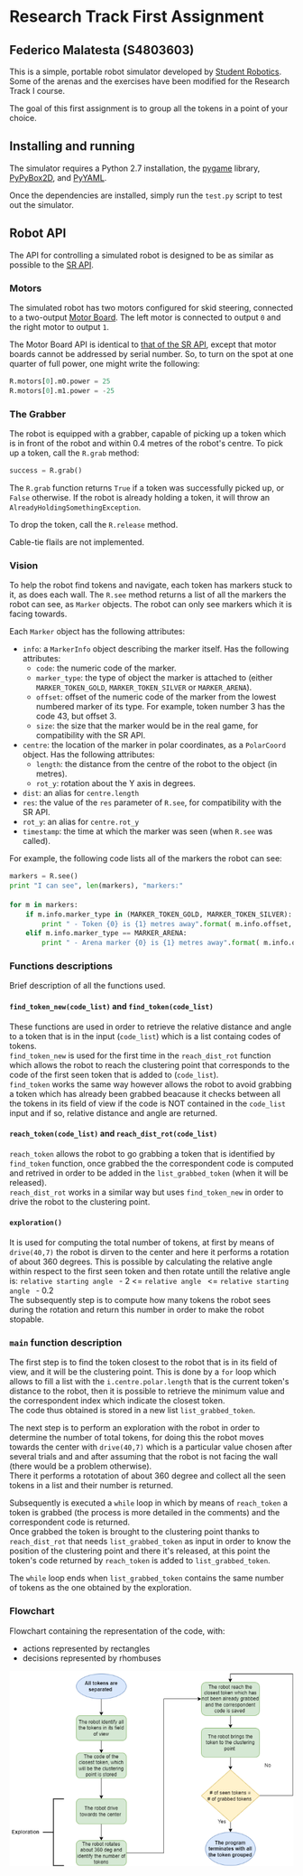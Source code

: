 Research Track First Assignment
================================

Federico Malatesta (S4803603)
---------------

This is a simple, portable robot simulator developed by [Student Robotics](https://studentrobotics.org).
Some of the arenas and the exercises have been modified for the Research Track I course.

The goal of this first assignment is to group all the tokens in a point of your choice.

Installing and running
----------------------

The simulator requires a Python 2.7 installation, the [pygame](http://pygame.org/) library, [PyPyBox2D](https://pypi.python.org/pypi/pypybox2d/2.1-r331), and [PyYAML](https://pypi.python.org/pypi/PyYAML/).

Once the dependencies are installed, simply run the `test.py` script to test out the simulator.


Robot API
---------

The API for controlling a simulated robot is designed to be as similar as possible to the [SR API][sr-api].

### Motors ###

The simulated robot has two motors configured for skid steering, connected to a two-output [Motor Board](https://studentrobotics.org/docs/kit/motor_board). The left motor is connected to output `0` and the right motor to output `1`.

The Motor Board API is identical to [that of the SR API](https://studentrobotics.org/docs/programming/sr/motors/), except that motor boards cannot be addressed by serial number. So, to turn on the spot at one quarter of full power, one might write the following:

```python
R.motors[0].m0.power = 25
R.motors[0].m1.power = -25
```

### The Grabber ###

The robot is equipped with a grabber, capable of picking up a token which is in front of the robot and within 0.4 metres of the robot's centre. To pick up a token, call the `R.grab` method:

```python
success = R.grab()
```

The `R.grab` function returns `True` if a token was successfully picked up, or `False` otherwise. If the robot is already holding a token, it will throw an `AlreadyHoldingSomethingException`.

To drop the token, call the `R.release` method.

Cable-tie flails are not implemented.

### Vision ###

To help the robot find tokens and navigate, each token has markers stuck to it, as does each wall. The `R.see` method returns a list of all the markers the robot can see, as `Marker` objects. The robot can only see markers which it is facing towards.

Each `Marker` object has the following attributes:

* `info`: a `MarkerInfo` object describing the marker itself. Has the following attributes:
  * `code`: the numeric code of the marker.
  * `marker_type`: the type of object the marker is attached to (either `MARKER_TOKEN_GOLD`, `MARKER_TOKEN_SILVER` or `MARKER_ARENA`).
  * `offset`: offset of the numeric code of the marker from the lowest numbered marker of its type. For example, token number 3 has the code 43, but offset 3.
  * `size`: the size that the marker would be in the real game, for compatibility with the SR API.
* `centre`: the location of the marker in polar coordinates, as a `PolarCoord` object. Has the following attributes:
  * `length`: the distance from the centre of the robot to the object (in metres).
  * `rot_y`: rotation about the Y axis in degrees.
* `dist`: an alias for `centre.length`
* `res`: the value of the `res` parameter of `R.see`, for compatibility with the SR API.
* `rot_y`: an alias for `centre.rot_y`
* `timestamp`: the time at which the marker was seen (when `R.see` was called).

For example, the following code lists all of the markers the robot can see:

```python
markers = R.see()
print "I can see", len(markers), "markers:"

for m in markers:
    if m.info.marker_type in (MARKER_TOKEN_GOLD, MARKER_TOKEN_SILVER):
        print " - Token {0} is {1} metres away".format( m.info.offset, m.dist )
    elif m.info.marker_type == MARKER_ARENA:
        print " - Arena marker {0} is {1} metres away".format( m.info.offset, m.dist )
```

[sr-api]: https://studentrobotics.org/docs/programming/sr/

### Functions descriptions ###
Brief description of all the functions used.

#### `find_token_new(code_list)` and `find_token(code_list)` ####
These functions are used in order to retrieve the relative distance and angle to a token that is in the input (`code_list`) which is a list containg codes of tokens.  
`find_token_new` is used for the first time in the `reach_dist_rot` function which allows the robot to reach the clustering point that corresponds to the code of the first seen token that is added to (`code_list`).  
`find_token` works the same way however allows the robot to avoid grabbing a token which has already been grabbed beacause it checks between all the tokens in its field of view if the code is NOT contained in the `code_list` input and if so, relative distance and angle are returned.

#### `reach_token(code_list)` and `reach_dist_rot(code_list)` ####
`reach_token` allows the robot to go grabbing a token that is identified by `find_token` function, once grabbed the the correspondent code is computed and retrived in order to be added in the `list_grabbed_token` (when it will be released).  
`reach_dist_rot` works in a similar way but uses `find_token_new` in order to drive the robot to the clustering point.

#### `exploration()` ####
It is used for computing the total number of tokens, at first by means of `drive(40,7)` the robot is dirven to the center and here it performs a rotation of about 360 degrees.
This is possible by calculating the relative angle within respect to the first seen token and then rotate untill the relative angle is: `relative starting angle ` - 2 <=  `relative angle ` <=  `relative starting angle ` - 0.2  
The subsequently step is to compute how many tokens the robot sees during the rotation and return this number in order to make the robot stopable.

### `main` function description ### 
The first step is to find the token closest to the robot that is in its field of view, and it will be the clustering point. This is done by a `for` loop which allows to fill a list with the `i.centre.polar.length` that is the current token's distance to the robot, then it is possible to retrieve the minimum value and the correspondent index which indicate the closest token.  
The code thus obtained is stored in a new list `list_grabbed_token`. 

The next step is to perform an exploration with the robot in order to determine the number of total tokens, for doing this the robot moves towards the center with `drive(40,7)` which is a particular value chosen after several trials and and after assuming that the robot is not facing the wall (there would be a problem otherwise).  
There it performs a rototation of about 360 degree and collect all the seen tokens in a list and their number is returned.

Subsequently is executed a `while` loop in which by means of `reach_token` a token is grabbed (the process is more detailed in the comments) and the correspondent code is returned.  
Once grabbed the token is brought to the clustering point thanks to `reach_dist_rot` that needs `list_grabbed_token` as input in order to know the position of the clustering point and there it's released, at this point the token's code returned by `reach_token` is added to `list_grabbed_token`. 

The `while` loop ends when `list_grabbed_token` contains the same number of tokens as the one obtained by the exploration.


### Flowchart ###
Flowchart containing the representation of the code, with:
- actions represented by rectangles
- decisions represented by rhombuses

[![Flowchart.drawio.png](https://github.com/FedeMala00/Research_track_ass1/blob/main/Flowchart.drawio.png)](https://viewer.diagrams.net/?tags=%7B%7D&highlight=0000ff&edit=_blank&layers=1&nav=1&title=Flowchart.drawio.png#R7VrbdqM2FP0aP04WiIvtx9hx08tMmq5Mm6YvXQKEUUdIVMixPV9fCQSYS2ySjGMP6UuCDpJAZ599tHXwyJrHm2sOk%2BgTCxAZASPYjKyrEQCm4Rjyn7Jsc4tjg9yw5DjQnSrDHf6KipHausIBSmsdBWNE4KRu9BmlyBc1G%2BScrevdQkbqT03gErUMdz4kbes9DkSUWydgXNl%2FRHgZFU823Wl%2BJ4ZFZ72SNIIBW%2B%2BYrMXImnPGRH4Vb%2BaIKOcVfrn%2FaXtPPn5xr3%2F%2BLf0X%2Fj775fPNHx%2FyyX54zpByCRxR8eKpF%2F5qfjtFN0I4f336dTPbPNyvP7h6aWJb%2BAsF0n26ybiI2JJRSBaVdcbZigZIzWrIVtXnI2OJNJrS%2BA8SYqtjAa4Ek6ZIxETf7bkcveyUrbiP9qxBwyMgXyKxp5%2BT91ML3AkN7axrxGIk%2BFZ24IhAgR%2Fr8QN1GC7LfpWr5YX29jM8r9%2F6EZKVftLnCKmnM08GlBosvYND9UIwm01ktwX7gmiq7lP1R6jLECNJCmCwUE2I0boFagWZ8v86wgLdJTDz6lrSvg5PiAmZM8J4NtYKHDQJbGlPBZcP37kzAZ7lus8G9BFxgTZ7IdB3gaG9pHOPOdHtdcVks6BntMNi1zgSatYA%2BFJk4UN8Mc6KL0XwVHwZAZfI95958mKpLi5znhQMkf5S7kDScVBI%2FwMXxirUqZcmmVfz4fJtyhna6BIiNyr0fNJANAn9LtK4%2FgR54RuS5vScmZ6CNNKrfPunGn%2FhFM0HPV3WuNrUWlvd%2BsZkc3qSzTwvtjlP7E6%2B1IfFTpNvSD5hKUpFQbwRmKtYi7AfZTGXPcpDO91XqUAc06XyMsM02%2BvSLDwYVywd5tYFxqem4fRwAl1sEukhGV6MvihbSt%2BIOiB1x1NGUQMlbYIEL6ls%2BhIGJO0z5WksVfylvhHjICBP5eF6sjgWpHYdUdtuIzrpANQ%2BFqAm6ED0%2B1cnfeW8aZ5VxjQPCfqAq3dQaXINeZBWGTEP%2BRbfhpkHrZPLETA5rRypiZFKm7yNHDH7in9zfF7sasv%2FOrs4E1LkZ7LfYytlsVQEGQFSQgPSoH6kzqlHV7GnqKf1jD44DJN49smJZ7ZFZcvZuZ%2BKQh1oiIkIJqpfvFmqWuVFSNjajyAXF5BShb%2FULX%2BDHTVBUKj0CIEeIrcsxZmwsa54vthZJj8RXzxK16cv2s36w1G6ek8edDrQMI%2BXB42W99%2FPsaxIb4fz4PS88uD4UB5EMDt5PXE4K09mEVS5kmZjPJTdgkQODtRaJL08T53FdOLUkzHOUZowqtJodRbMD2%2FwsavCMoxU6jTLkEZHKrU7yDs5GncHofSnPTkIzkzpt0%2FSdQ56qrxRCfyCetKd%2B6og74M75XfBQ9wZH4s71vgd73ugr%2F633LPiHGjrfxm9hXJPkSaYrvxnHYyyvMWrglU5pNriilGH%2BBex2Fulz%2BZeGIbA7%2FwSELie67wl96y%2B3DOBcyzydeHYZCMNLtWH%2F1FZHdzx7mtKfQdj%2BYAWL2y9Q14%2F4VaXuTUsbqOQaI1BfYqcxXpU5fDWROPmmaI5Uc7y1kQZcuWyXwFmnwLkwME8iMFLwWxqx2Njaf2PpTPeD8H3AmW7znLDWmAO%2B1uNazVk58RpbX1uRyRZR1Odbge%2FGp%2Ff8lNEwpkUJ7FSJojHmOqy5hqLaNTxW6BMy7BVkh2%2FB%2FmDBsesY2m7HTKmq5J5tON3sYHvgPmA2pXjYVPMaWQ5G7RheVOK2T3qyztbmE9gmmJ%2FeLuYO71wvsk%2B1p6prHy9eiuTzeqXs3n36vfH1uI%2F)

